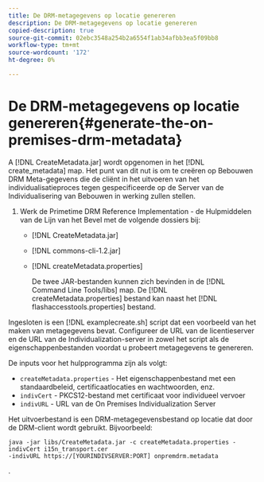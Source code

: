 ```yaml
---
title: De DRM-metagegevens op locatie genereren
description: De DRM-metagegevens op locatie genereren
copied-description: true
source-git-commit: 02ebc3548a254b2a6554f1ab34afbb3ea5f09bb8
workflow-type: tm+mt
source-wordcount: '172'
ht-degree: 0%

---
```


# De DRM-metagegevens op locatie genereren{#generate-the-on-premises-drm-metadata}

A [!DNL CreateMetadata.jar] wordt opgenomen in het [!DNL create_metadata] map. Het punt van dit nut is om te creëren op Bebouwen DRM Meta-gegevens die de cliënt in het uitvoeren van het individualisatieproces tegen gespecificeerde op de Server van de Individualisering van Bebouwen in werking zullen stellen.

1. Werk de Primetime DRM Reference Implementation - de Hulpmiddelen van de Lijn van het Bevel met de volgende dossiers bij:

   * [!DNL CreateMetadata.jar]
   * [!DNL commons-cli-1.2.jar]
   * [!DNL createMetadata.properties]

     De twee JAR-bestanden kunnen zich bevinden in de [!DNL Command Line Tools/libs] map. De [!DNL createMetadata.properties] bestand kan naast het [!DNL flashaccesstools.properties] bestand.

<!--<a id="example_2116349CA33642CD9293EAD94A532ED8"></a>-->

Ingesloten is een [!DNL examplecreate.sh] script dat een voorbeeld van het maken van metagegevens bevat. Configureer de URL van de licentieserver en de URL van de Individualization-server in zowel het script als de eigenschappenbestanden voordat u probeert metagegevens te genereren.

De inputs voor het hulpprogramma zijn als volgt:

* `createMetadata.properties` - Het eigenschappenbestand met een standaardbeleid, certificaatlocaties en wachtwoorden, enz.
* `indivCert` - PKCS12-bestand met certificaat voor individueel vervoer
* `indivURL` - URL van de On Premises Individualization Server

Het uitvoerbestand is een DRM-metagegevensbestand op locatie dat door de DRM-client wordt gebruikt. Bijvoorbeeld:

```
java -jar libs/CreateMetadata.jar -c createMetadata.properties -indivCert i15n_transport.cer
-indivURL https://[YOURINDIVSERVER:PORT] onpremdrm.metadata
```

.
